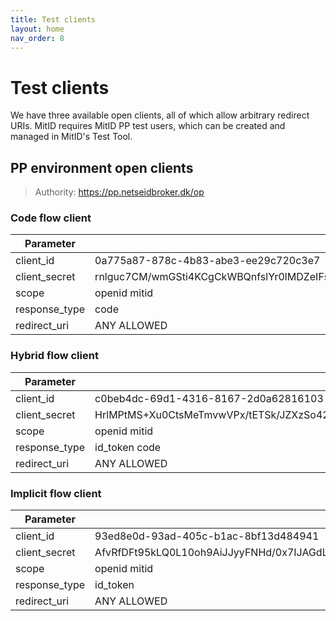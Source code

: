 ```yaml
---
title: Test clients
layout: home
nav_order: 8
---
```


# Test clients

We have three available open clients, all of which allow arbitrary redirect URIs.
MitID requires MitID PP test users, which can be created and managed in MitID's Test Tool.

## PP environment open clients

> Authority: https://pp.netseidbroker.dk/op

### Code flow client

| Parameter     | Value                                                                                    |
|---------------|------------------------------------------------------------------------------------------|
| client_id     | 0a775a87-878c-4b83-abe3-ee29c720c3e7                                                     |
| client_secret | rnlguc7CM/wmGSti4KCgCkWBQnfslYr0lMDZeIFsCJweROTROy2ajEigEaPQFl76Py6AVWnhYofl/0oiSAgdtg== |
| scope         | openid mitid                                                                             |
| response_type | code                                                                                     |
| redirect_uri  | ANY ALLOWED                                                                              |

### Hybrid flow client

| Parameter     | Value                                                                                    |
|---------------|------------------------------------------------------------------------------------------|
| client_id     | c0beb4dc-69d1-4316-8167-2d0a62816103                                                     |
| client_secret | HrlMPtMS+Xu0CtsMeTmvwVPx/tETSk/JZXzSo42tpMMI6gyx7G8jSKhEiNccz4HAfV69tGttPDwxhK5fUntwOA== |
| scope         | openid mitid                                                                             |
| response_type | id_token code                                                                            |
| redirect_uri  | ANY ALLOWED                                                                              |

### Implicit flow client

| Parameter     | Value                                                                                    |
|---------------|------------------------------------------------------------------------------------------|
| client_id     | 93ed8e0d-93ad-405c-b1ac-8bf13d484941                                                     |
| client_secret | AfvRfDFt95kLQ0L10oh9AiJJyyFNHd/0x7IJAGdLMAQrSQPpkp7tSmuVVKtAjP5Oog7WIEnrMu+2WjRbT0A9cg== |
| scope         | openid mitid                                                                             |
| response_type | id_token                                                                                 |
| redirect_uri  | ANY ALLOWED                                                                              |
